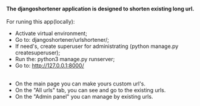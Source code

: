 **The djangoshortener application is designed to shorten existing long url.**
</br></br>
For runing this app(locally):
- Activate virtual environment;
- Go to: djangoshortener/urlshortener/;
- If need's, create superuser for administrating (python manage.py createsuperuser);
- Run the: python3 manage.py runserver;
- Go to: http://127.0.0.1:8000/
</br></br>
* On the main page you can make yours custom url's.
* On the "All urls" tab, you can see and go to the existing urls.
* On the "Admin panel" you can manage by existing urls.

